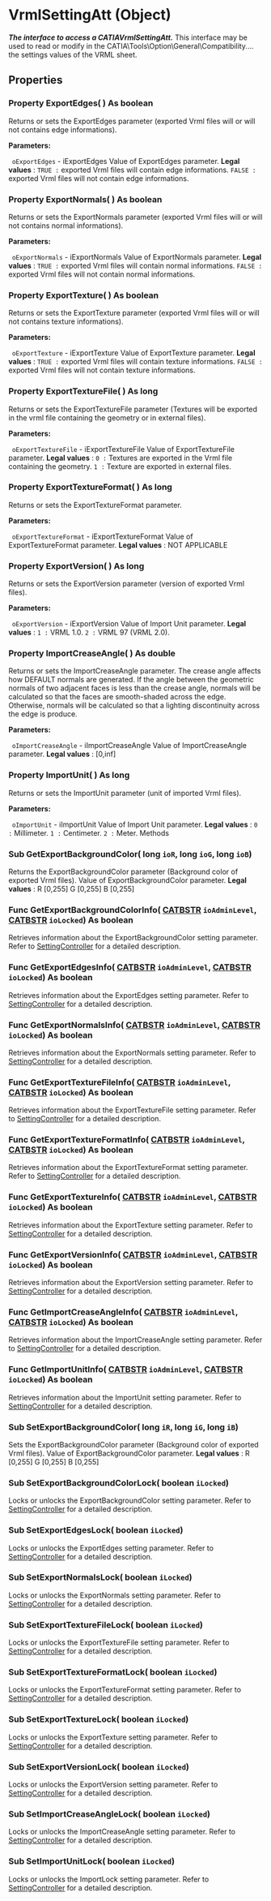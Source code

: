 # VrmlSettingAtt (Object)

**_The interface to access a CATIAVrmlSettingAtt._**
This interface may be used to read or modify in the CATIA\Tools\Option\General\Compatibility.... the settings values of the VRML sheet.

## Properties

### Property **ExportEdges**( ) As boolean

Returns or sets the ExportEdges parameter (exported Vrml files will or will not contains edge informations).

**Parameters:**

` oExportEdges`      \- iExportEdges Value of ExportEdges parameter. **Legal values** :
`TRUE :` exported Vrml files will contain edge informations.
`FALSE :` exported Vrml files will not contain edge informations.

### Property **ExportNormals**( ) As boolean

Returns or sets the ExportNormals parameter (exported Vrml files will or will not contains normal informations).

**Parameters:**

` oExportNormals`      \- iExportNormals Value of ExportNormals parameter. **Legal values** :
`TRUE :` exported Vrml files will contain normal informations.
`FALSE :` exported Vrml files will not contain normal informations.

### Property **ExportTexture**( ) As boolean

Returns or sets the ExportTexture parameter (exported Vrml files will or will not contains texture informations).

**Parameters:**

` oExportTexture`      \- iExportTexture Value of ExportTexture parameter. **Legal values** :
`TRUE :` exported Vrml files will contain texture informations.
`FALSE :` exported Vrml files will not contain texture informations.

### Property **ExportTextureFile**( ) As long

Returns or sets the ExportTextureFile parameter (Textures will be exported in the vrml file containing the geometry or in external files).

**Parameters:**

` oExportTextureFile`      \- iExportTextureFile Value of ExportTextureFile parameter. **Legal values** :
`0 :` Textures are exported in the Vrml file containing the geometry.
`1 :` Texture are exported in external files.

### Property **ExportTextureFormat**( ) As long

Returns or sets the ExportTextureFormat parameter.

**Parameters:**

` oExportTextureFormat`      \- iExportTextureFormat Value of ExportTextureFormat parameter. **Legal values** :
NOT APPLICABLE

### Property **ExportVersion**( ) As long

Returns or sets the ExportVersion parameter (version of exported Vrml files).

**Parameters:**

` oExportVersion`      \- iExportVersion Value of Import Unit parameter. **Legal values** :
`1 :` VRML 1.0.
`2 :` VRML 97 (VRML 2.0).

### Property **ImportCreaseAngle**( ) As double

Returns or sets the ImportCreaseAngle parameter. The crease angle affects how DEFAULT normals are generated. If the angle between the geometric normals of two adjacent faces is less than the crease angle, normals will be calculated so that the faces are smooth-shaded across the edge. Otherwise, normals will be calculated so that a lighting discontinuity across the edge is produce.

**Parameters:**

` oImportCreaseAngle`      \- iImportCreaseAngle Value of ImportCreaseAngle parameter. **Legal values** :
[0,inf]

### Property **ImportUnit**( ) As long

Returns or sets the ImportUnit parameter (unit of imported Vrml files).

**Parameters:**

` oImportUnit`      \- iImportUnit Value of Import Unit parameter. **Legal values** :
`0 :` Millimeter.
`1 :` Centimeter.
`2 :` Meter.
Methods

### Sub **GetExportBackgroundColor**( long  `ioR`,  long  `ioG`,  long  `ioB`)

Returns the ExportBackgroundColor parameter (Background color of exported Vrml files). Value of ExportBackgroundColor parameter. **Legal values** :
R [0,255] G [0,255] B [0,255]  
### Func **GetExportBackgroundColorInfo**( [CATBSTR](../System/typedef_CATBSTR_8129.md)  `ioAdminLevel`,  [CATBSTR](../System/typedef_CATBSTR_8129.md)  `ioLocked`) As boolean

Retrieves information about the ExportBackgroundColor setting parameter.
Refer to [SettingController](../System/interface_SettingController_63320.md) for a detailed description.  
### Func **GetExportEdgesInfo**( [CATBSTR](../System/typedef_CATBSTR_8129.md)  `ioAdminLevel`,  [CATBSTR](../System/typedef_CATBSTR_8129.md)  `ioLocked`) As boolean

Retrieves information about the ExportEdges setting parameter.
Refer to [SettingController](../System/interface_SettingController_63320.md) for a detailed description.  
### Func **GetExportNormalsInfo**( [CATBSTR](../System/typedef_CATBSTR_8129.md)  `ioAdminLevel`,  [CATBSTR](../System/typedef_CATBSTR_8129.md)  `ioLocked`) As boolean

Retrieves information about the ExportNormals setting parameter.
Refer to [SettingController](../System/interface_SettingController_63320.md) for a detailed description.  
### Func **GetExportTextureFileInfo**( [CATBSTR](../System/typedef_CATBSTR_8129.md)  `ioAdminLevel`,  [CATBSTR](../System/typedef_CATBSTR_8129.md)  `ioLocked`) As boolean

Retrieves information about the ExportTextureFile setting parameter.
Refer to [SettingController](../System/interface_SettingController_63320.md) for a detailed description.  
### Func **GetExportTextureFormatInfo**( [CATBSTR](../System/typedef_CATBSTR_8129.md)  `ioAdminLevel`,  [CATBSTR](../System/typedef_CATBSTR_8129.md)  `ioLocked`) As boolean

Retrieves information about the ExportTextureFormat setting parameter.
Refer to [SettingController](../System/interface_SettingController_63320.md) for a detailed description.  
### Func **GetExportTextureInfo**( [CATBSTR](../System/typedef_CATBSTR_8129.md)  `ioAdminLevel`,  [CATBSTR](../System/typedef_CATBSTR_8129.md)  `ioLocked`) As boolean

Retrieves information about the ExportTexture setting parameter.
Refer to [SettingController](../System/interface_SettingController_63320.md) for a detailed description.  
### Func **GetExportVersionInfo**( [CATBSTR](../System/typedef_CATBSTR_8129.md)  `ioAdminLevel`,  [CATBSTR](../System/typedef_CATBSTR_8129.md)  `ioLocked`) As boolean

Retrieves information about the ExportVersion setting parameter.
Refer to [SettingController](../System/interface_SettingController_63320.md) for a detailed description.  
### Func **GetImportCreaseAngleInfo**( [CATBSTR](../System/typedef_CATBSTR_8129.md)  `ioAdminLevel`,  [CATBSTR](../System/typedef_CATBSTR_8129.md)  `ioLocked`) As boolean

Retrieves information about the ImportCreaseAngle setting parameter.
Refer to [SettingController](../System/interface_SettingController_63320.md) for a detailed description.  
### Func **GetImportUnitInfo**( [CATBSTR](../System/typedef_CATBSTR_8129.md)  `ioAdminLevel`,  [CATBSTR](../System/typedef_CATBSTR_8129.md)  `ioLocked`) As boolean

Retrieves information about the ImportUnit setting parameter.
Refer to [SettingController](../System/interface_SettingController_63320.md) for a detailed description.  
### Sub **SetExportBackgroundColor**( long  `iR`,  long  `iG`,  long  `iB`)

Sets the ExportBackgroundColor parameter (Background color of exported Vrml files). Value of ExportBackgroundColor parameter. **Legal values** :
R [0,255] G [0,255] B [0,255]  
### Sub **SetExportBackgroundColorLock**( boolean  `iLocked`)

Locks or unlocks the ExportBackgroundColor setting parameter.
Refer to [SettingController](../System/interface_SettingController_63320.md) for a detailed description.  
### Sub **SetExportEdgesLock**( boolean  `iLocked`)

Locks or unlocks the ExportEdges setting parameter.
Refer to [SettingController](../System/interface_SettingController_63320.md) for a detailed description.  
### Sub **SetExportNormalsLock**( boolean  `iLocked`)

Locks or unlocks the ExportNormals setting parameter.
Refer to [SettingController](../System/interface_SettingController_63320.md) for a detailed description.  
### Sub **SetExportTextureFileLock**( boolean  `iLocked`)

Locks or unlocks the ExportTextureFile setting parameter.
Refer to [SettingController](../System/interface_SettingController_63320.md) for a detailed description.  
### Sub **SetExportTextureFormatLock**( boolean  `iLocked`)

Locks or unlocks the ExportTextureFormat setting parameter.
Refer to [SettingController](../System/interface_SettingController_63320.md) for a detailed description.  
### Sub **SetExportTextureLock**( boolean  `iLocked`)

Locks or unlocks the ExportTexture setting parameter.
Refer to [SettingController](../System/interface_SettingController_63320.md) for a detailed description.  
### Sub **SetExportVersionLock**( boolean  `iLocked`)

Locks or unlocks the ExportVersion setting parameter.
Refer to [SettingController](../System/interface_SettingController_63320.md) for a detailed description.  
### Sub **SetImportCreaseAngleLock**( boolean  `iLocked`)

Locks or unlocks the ImportCreaseAngle setting parameter.
Refer to [SettingController](../System/interface_SettingController_63320.md) for a detailed description.  
### Sub **SetImportUnitLock**( boolean  `iLocked`)

Locks or unlocks the ImportLock setting parameter.
Refer to [SettingController](../System/interface_SettingController_63320.md) for a detailed description.